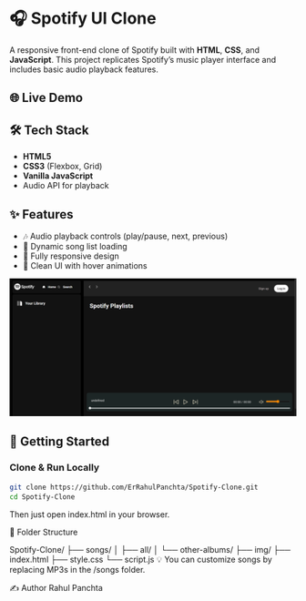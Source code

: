 # 🎧 Spotify UI Clone

A responsive front-end clone of Spotify built with **HTML**, **CSS**, and **JavaScript**. This project replicates Spotify’s music player interface and includes basic audio playback features.

## 🌐 Live Demo

## 🛠️ Tech Stack

- **HTML5**
- **CSS3** (Flexbox, Grid)
- **Vanilla JavaScript**
- Audio API for playback

## ✨ Features

- 🎶 Audio playback controls (play/pause, next, previous)
- 🎵 Dynamic song list loading
- 📱 Fully responsive design
- 🎨 Clean UI with hover animations

![Screenshot1](spotify.png)
## 🚀 Getting Started

### Clone & Run Locally

```bash
git clone https://github.com/ErRahulPanchta/Spotify-Clone.git
cd Spotify-Clone
```
Then just open index.html in your browser.

📁 Folder Structure

Spotify-Clone/
├── songs/
│   ├── all/
│   └── other-albums/
├── img/
├── index.html
├── style.css
└── script.js
💡 You can customize songs by replacing MP3s in the /songs folder.

✍️ Author
Rahul Panchta
